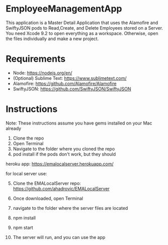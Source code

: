 # EmployeeManagementApp
This application is a Master Detail Application that uses the Alamofire and SwiftyJSON pods to Read,Create, and Delete Employees stored on a Server. You need Xcode 9.2 to open everything as a workspace. Otherwise, open the files individually and make a new project.


# Requirements
- Node: https://nodejs.org/en/
- (Optional) Sublime Text: https://www.sublimetext.com/
- Alamofire: https://github.com/Alamofire/Alamofire
- SwiftyJSON: https://github.com/SwiftyJSON/SwiftyJSON

# Instructions
Note: These instructions assume you have gems installed on your Mac already

1. Clone the repo
2. Open Terminal 
3. Navigate to the folder where you cloned the repo
4. pod install if the pods don't work, but they should

heroku app: https://emalocalserver.herokuapp.com/

for local server use:

5. Clone the EMALocalServer repo: https://github.com/ahadrovic/EMALocalServer
6. Once downloaded, open Terminal
7. navigate to the folder where the server files are located
8. npm install 
9. npm start

10. The server will run, and you can use the app

